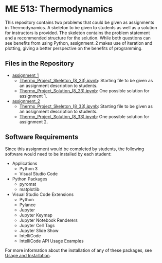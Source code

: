 # ME 513: Thermodynamics

This repository contains two problems that could be given as assignments in Thermodynamics. A skeleton to be given to students as well as a solution for instructors is provided. The skeleton contains the problem statement and a recommended structure for the solution. While both questions can see benefits from using Python, assignment_2 makes use of iteration and plotting, giving a better perspective on the benefits of programming.

## Files in the Repository

* [assignment_1](../thermodynamics/assignment_1/)
  * [Thermo_Project_Skeleton_(8_23).ipynb](../thermodynamics/assignment_1/assignment_1_skeleton.ipynb): Starting file to be given as an assignment description to students.
  * [Thermo_Project_Solution_(8_23).ipynb](../thermodynamics/assignment_1/assignment_1_solution.ipynb): One possible solution for assignment 1.
* [assignment_2](../thermodynamics/assignment_2/)
  * [Thermo_Project_Skeleton_(8_33).ipynb](../thermodynamics/assignment_2/assignment_2_skeleton.ipynb): Starting file to be given as an assignment description to students.
  * [Thermo_Project_Solution_(8_33).ipynb](../thermodynamics/assignment_2/assignment_2_solution.ipynb): One possible solution for assignment 2.

## Software Requirements

Since this assignment would be completed by students, the following software would need to be installed by each student:

* Applications
  * Python 3
  * Visual Studio Code
* Python Packages
  * pyromat
  * matplotlib
* Visual Studio Code Extensions
  * Python
  * Pylance
  * Jupyter
  * Jupyter Keymap
  * Jupyter Notebook Renderers
  * Jupyter Cell Tags
  * Jupyter Slide Show
  * IntelliCode
  * IntelliCode API Usage Examples

For more information about the installation of any of these packages, see [Usage and Installation](../usage-and-installation/).
